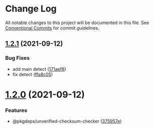 # Change Log

All notable changes to this project will be documented in this file.
See [Conventional Commits](https://conventionalcommits.org) for commit guidelines.

## [1.2.1](https://github.com/pkgdeps/unverified-checksum-checker/compare/v1.2.0...v1.2.1) (2021-09-12)


### Bug Fixes

* add main detect ([171aef8](https://github.com/pkgdeps/unverified-checksum-checker/commit/171aef8d87581edb7659f8ca0c6a2b839db7b848))
* fix detect ([ffa8c05](https://github.com/pkgdeps/unverified-checksum-checker/commit/ffa8c059254bf81c2c4e4704b027a72f96209507))





# [1.2.0](https://github.com/pkgdeps/unverified-checksum-checker/compare/v1.1.1...v1.2.0) (2021-09-12)


### Features

* @pkgdeps/unverified-checksum-checker ([375957e](https://github.com/pkgdeps/unverified-checksum-checker/commit/375957ef108749b09a6d11eb682a977acc5bb04e))
